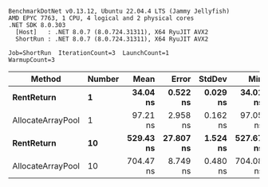 ```

BenchmarkDotNet v0.13.12, Ubuntu 22.04.4 LTS (Jammy Jellyfish)
AMD EPYC 7763, 1 CPU, 4 logical and 2 physical cores
.NET SDK 8.0.303
  [Host]   : .NET 8.0.7 (8.0.724.31311), X64 RyuJIT AVX2
  ShortRun : .NET 8.0.7 (8.0.724.31311), X64 RyuJIT AVX2

Job=ShortRun  IterationCount=3  LaunchCount=1  
WarmupCount=3  

```
| Method            | Number | Mean      | Error     | StdDev   | Min       | Max       | Allocated |
|------------------ |------- |----------:|----------:|---------:|----------:|----------:|----------:|
| **RentReturn**        | **1**      |  **34.04 ns** |  **0.522 ns** | **0.029 ns** |  **34.01 ns** |  **34.07 ns** |         **-** |
| AllocateArrayPool | 1      |  97.21 ns |  2.958 ns | 0.162 ns |  97.05 ns |  97.38 ns |         - |
| **RentReturn**        | **10**     | **529.43 ns** | **27.807 ns** | **1.524 ns** | **527.67 ns** | **530.31 ns** |         **-** |
| AllocateArrayPool | 10     | 704.47 ns |  8.749 ns | 0.480 ns | 704.08 ns | 705.00 ns |         - |
